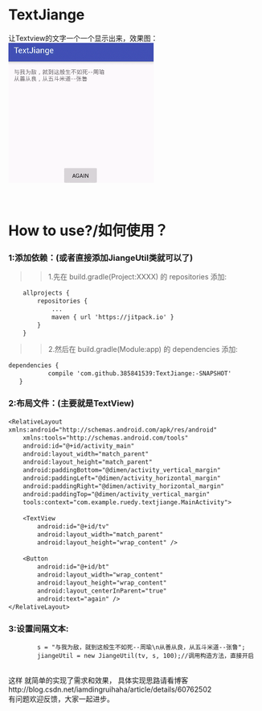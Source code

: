 # TextJiange</br>
让Textview的文字一个一个显示出来，效果图：</br>
![效果图](https://github.com/385841539/TextJiange/blob/master/app/src/main/res/drawable/jiange.gif)

</br>

# How to use?/如何使用？</br>
### 1:添加依赖：(或者直接添加JiangeUtil类就可以了)

>> 1.先在 build.gradle(Project:XXXX) 的 repositories 添加:</br>
```
	allprojects {
		repositories {
			...
			maven { url 'https://jitpack.io' }
		}
	}
```

>> 2.然后在 build.gradle(Module:app) 的 dependencies 添加:</br>
 
 ```
 dependencies {
	        compile 'com.github.385841539:TextJiange:-SNAPSHOT'
	}
```


### 2:布局文件：(主要就是TextView)

```
<RelativeLayout xmlns:android="http://schemas.android.com/apk/res/android"
    xmlns:tools="http://schemas.android.com/tools"
    android:id="@+id/activity_main"
    android:layout_width="match_parent"
    android:layout_height="match_parent"
    android:paddingBottom="@dimen/activity_vertical_margin"
    android:paddingLeft="@dimen/activity_horizontal_margin"
    android:paddingRight="@dimen/activity_horizontal_margin"
    android:paddingTop="@dimen/activity_vertical_margin"
    tools:context="com.example.ruedy.textjiange.MainActivity">

    <TextView
        android:id="@+id/tv"
        android:layout_width="match_parent"
        android:layout_height="wrap_content" />

    <Button
        android:id="@+id/bt"
        android:layout_width="wrap_content"
        android:layout_height="wrap_content"
        android:layout_centerInParent="true"
        android:text="again" />
</RelativeLayout>

```


### 3:设置间隔文本:

```
        s = "与我为敌，就到这般生不如死--周瑜\n从善从良，从五斗米道--张鲁";
        jiangeUtil = new JiangeUtil(tv, s, 100);//调用构造方法，直接开启
```

</br>这样 就简单的实现了需求和效果，
具体实现思路请看博客http://blog.csdn.net/iamdingruihaha/article/details/60762502
</br>
有问题欢迎反馈，大家一起进步。

